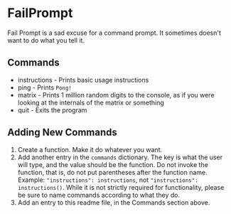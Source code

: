 # FailPrompt
Fail Prompt is a sad excuse for a command prompt. It sometimes doesn't want to do what you tell it.

## Commands
* instructions - Prints basic usage instructions
* ping - Prints `Pong!`
* matrix - Prints 1 million random digits to the console, as if you were looking at the internals of the matrix or something
* quit - Exits the program

## Adding New Commands
1. Create a function. Make it do whatever you want.
2. Add another entry in the `commands` dictionary. The key is what the user will type, and the value should be the function. Do not invoke the function, that is, do not put parentheses after the function name. Example: `"instructions": instructions`, not `"instructions": instructions()`. While it is not strictly required for functionality, please be sure to name commands according to what they do.
3. Add an entry to this readme file, in the Commands section above.